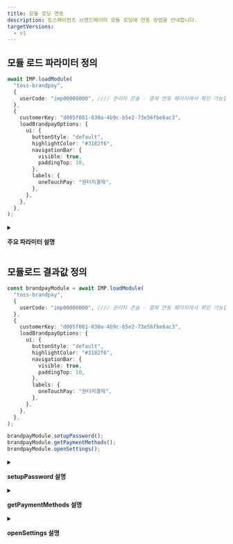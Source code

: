 ```yaml
---
title: 모듈 로딩 연동
description: 토스페이먼츠 브랜드페이의 모듈 로딩에 연동 방법을 안내합니다.
targetVersions:
  - v1
---
```


## 모듈 로드 파라미터 정의

<div class="tabs-container">

<div class="tabs-content" data-title="모듈 로드 요청">

```ts title="Javascript SDK"
await IMP.loadModule(
  "toss-brandpay",
  {
    userCode: "imp00000000", //// 관리자 콘솔 - 결제 연동 페이지에서 확인 가능합니다.
  },
  {
    customerKey: "d005f081-830a-4b9c-b5e2-73e56fbe6ac3",
    loadBrandpayOptions: {
      ui: {
        buttonStyle: "default",
        highlightColor: "#3182f6",
        navigationBar: {
          visible: true,
          paddingTop: 10,
        },
        labels: {
          oneTouchPay: "원터치결제",
        },
      },
    },
  },
);
```

<details>

<summary>

<strong>주요 파라미터 설명</strong>

</summary>

- moduleType: string

  **모듈 타입**

  브랜드페이의 경우 `toss-brandpay` 를 사용합니다.

- userCode: string

  **고객사 식별코드**

  `IMP` 로 시작하는 포트원 고객사 식별코드입니다.

- tier\_code?: string

  **하위상점(Tier)의 고유코드**

  \[상점·계정 관리]-\[하위 상점 관리]에서 하위 상점을 생성한 경우에만 사용 가능합니다. 하위상점 고유코드는 알파벳 대문자 또는 숫자만 입력가능하며, 3자까지 입력 가능합니다.

- loadBrandpayOptions?: object

  브랜드페이의 모듈 로딩에 필요한 추가 파라미터입니다.
  `moduleType`을 `toss-brandpay`로 설정하는 경우 필요합니다.

- loadBrandpayOptions.customer\_id: string

  **구매자 ID**

  고객 ID입니다. 다른사용자에게 노출될 경우, 악의적 사용에 대한 문제가 있음으로 자동 증가하는 숫자는 허용되지 않습니다.
  UUID 등 유추가 불가능한 무작위 값을 사용하시길 권장드립니다.

- loadBrandpayOptions.ui?: object

  브랜드페이의 경우 결제창의 UI를 커스터마이징이 가능하며, 아래의 옵션들을 제공하고 있습니다.
  포트원을 통한 연동 후 `IMP.request_pay` 호출 시 `bypass.toss_brandpay.ui` 객체 정보를 추가하여 UI 커스터마이징 기능을 사용할 수 있습니다.

- loadBrandpayOptions.ui.buttonStyle?: string

  **버튼스타일 구분코드**

  버튼 스타일입니다. 값을 넣지 않으면 기본값인 `default`로 설정됩니다.
  `default`로 설정하면 모서리가 둥글고 주변에 여백을 가진 버튼을 사용할 수 있고, `full`로 설정하면 하단 영역이 전부 채워지는 형태의 버튼을 사용할 수 있습니다.

- loadBrandpayOptions.ui.highlightColor?: string

  **UI 메인 색상**

  UI의 메인 색상입니다. 값을 넣지 않으면 기본 색상인 `#3182f6`로 설정됩니다. [웹에서 사용할 수 있는 색상 코드 형식](http://developer.mozilla.org/ko/docs/Web/CSS/color_value)을 모두 사용할 수 있습니다.

- loadBrandpayOptions.ui.navigationBar.visible?: boolean

  **내비게이션 바 사용 여부**

  화면 뒤로 가기 기능을 제공하는 내비게이션 바 사용 여부입니다. 값을 넣지 않으면 기본값인 `true`로 설정됩니다. 내비게이션 바를 사용하지 않으려면 `false`로 설정해야 합니다.

- loadBrandpayOptions.ui.navigationBar.paddingTop?: number

  **내비게이션 바 상단 여백**

  내비게이션 바 위쪽에 설정할 여백 값입니다. 값의 단위는 `px`입니다.

- loadBrandpayOptions.ui.labels.oneTouchPay?: string

  **원터치결제 대체 텍스트**

  UI에 표시되는 `원터치결제`를 대신해 사용할 텍스트입니다. 값을 넣지 않으면 `원터치결제`로 표시됩니다.

</details>

</div>

</div>

## 모듈로드 결과값 정의

<div class="tabs-container">

<div class="tabs-content" data-title="모듈 로드 요청">

```ts title="Javascript SDK"
const brandpayModule = await IMP.loadModule(
  "toss-brandpay",
  {
    userCode: "imp00000000", //// 관리자 콘솔 - 결제 연동 페이지에서 확인 가능합니다.
  },
  {
    customerKey: "d005f081-830a-4b9c-b5e2-73e56fbe6ac3",
    loadBrandpayOptions: {
      ui: {
        buttonStyle: "default",
        highlightColor: "#3182f6",
        navigationBar: {
          visible: true,
          paddingTop: 10,
        },
        labels: {
          oneTouchPay: "원터치결제",
        },
      },
    },
  },
);

brandpayModule.setupPassword();
brandpayModule.getPaymentMethods();
brandpayModule.openSettings();
```

<details>

<summary>

<strong>setupPassword 설명</strong>

</summary>

결제할 때 사용할 비밀번호를 설정할 수 있는 메서드입니다. 비밀번호 등록・변경이 완료되면 Promise가 resolve됩니다.

자세한 내용은 [토스페이먼츠의 개발자센터 문서](http://docs.tosspayments.com/reference/brandpay-sdk#setuppassword) 를 참고하세요.

```ts title="Javascript SDK"
brandpayModule.setupPassword().catch(function (error) {
  if (error.code === "USER_CANCEL") {
    // 사용자가 창을 닫아 취소한 경우에 대한 처리
  }
});
```

</details>

<details>

<summary>

<strong>getPaymentMethods 설명</strong>

</summary>

등록되어 있는 결제 수단을 조회하는 메서드입니다. 조회가 성공했을 때 Promise가 resolve되고 고객의 결제수단 정보(BrandpayMethodResponse)가 반환됩니다.

자세한 내용은 [토스페이먼츠의 개발자센터 문서](http://docs.tosspayments.com/reference/brandpay-sdk#getpaymentmethods) 를 참고하세요.

```ts title="Javascript SDK"
brandpayModule
  .getPaymentMethods()
  .then(function (methods) {
    // 성공 처리
  })
  .catch(function (error) {
    if (error.code === "USER_CANCEL") {
      // 사용자가 결제창을 닫은 경우 에러 처리
    }
  });
```

</details>

<details>

<summary>

<strong>openSettings 설명</strong>

</summary>

브랜드페이에서 사용하는 결제수단, 비밀번호 설정을 관리하는 결제 관리창을 열 수 있습니다.

자세한 내용은 [토스페이먼츠의 개발자센터 문서](http://docs.tosspayments.com/reference/brandpay-sdk#opensettings) 를 참고하세요.

```ts title="Javascript SDK"
brandpayModule.openSettings().catch(function (error) {
  if (error.code === "USER_CANCEL") {
    // 사용자가 창을 닫아 취소한 경우에 대한 처리
  }
});
```

</details>

</div>

</div>

